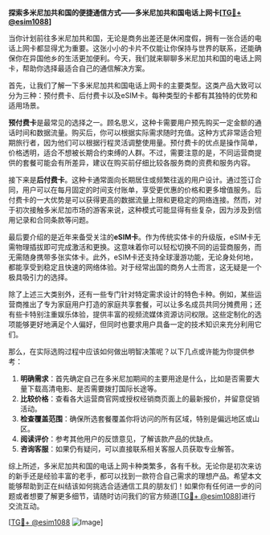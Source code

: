 **探索多米尼加共和国的便捷通信方式——多米尼加共和国电话上网卡[[TG💪+ @esim1088](https://t.me/s/esim1088)]**

当你计划前往多米尼加共和国，无论是商务出差还是休闲度假，拥有一张合适的电话上网卡都显得尤为重要。这张小小的卡片不仅能让你保持与世界的联系，还能确保你在异国他乡的生活更加便利。今天，我们就来聊聊多米尼加共和国的电话上网卡，帮助你选择最适合自己的通信解决方案。

首先，让我们了解一下多米尼加共和国电话上网卡的主要类型。这类产品大致可以分为三种：预付费卡、后付费卡以及eSIM卡。每种类型的卡都有其独特的优势和适用场景。

**预付费卡**是最常见的选择之一。顾名思义，这种卡需要用户预先购买一定金额的通话时间和数据流量。购买后，你可以根据实际需求随时充值。这种方式非常适合短期旅行者，因为他们可以根据行程灵活调整使用量。预付费卡的优点是操作简单，价格透明，适合不想被长期合约束缚的人群。不过，需要注意的是，不同运营商提供的套餐可能会有所差异，建议在购买前仔细比较各服务商的资费和服务内容。

接下来是**后付费卡**。这种卡通常面向长期居住或频繁往返的用户设计。通过签订合同，用户可以在每月固定的时间支付账单，享受更优惠的价格和更多增值服务。后付费卡的一大优势是可以获得更高的数据流量上限和更稳定的网络连接。然而，对于初次接触多米尼加市场的游客来说，这种模式可能显得有些复杂，因为涉及到信用记录和合同条款等问题。

最后要介绍的是近年来备受关注的**eSIM卡**。作为传统实体卡的升级版，eSIM卡无需物理插拔即可完成激活和更换。这意味着你可以轻松切换不同的运营商服务，而无需随身携带多张实体卡。此外，eSIM卡还支持全球漫游功能，无论身处何地，都能享受到稳定且快速的网络体验。对于经常出国的商务人士而言，这无疑是一个极具吸引力的选择。

除了上述三大类别外，还有一些专门针对特定需求设计的特色卡种。例如，某些运营商推出了专为家庭用户打造的家庭共享套餐，可以让多名成员共同分摊费用；还有些卡特别注重娱乐体验，提供丰富的视频流媒体资源访问权限。这些定制化的选项能够更好地满足个人偏好，但同时也要求用户具备一定的技术知识来充分利用它们。

那么，在实际选购过程中应该如何做出明智决策呢？以下几点或许能为你提供参考：

1. **明确需求**：首先确定自己在多米尼加期间的主要用途是什么，比如是否需要大量下载高清电影、是否需要拨打国际长途等。
2. **比较价格**：查看各大运营商官网或授权经销商页面上的最新报价，并留意促销活动。
3. **检查覆盖范围**：确保所选套餐覆盖你将访问的所有区域，特别是偏远地区或山区。
4. **阅读评价**：参考其他用户的反馈意见，了解该款产品的优缺点。
5. **咨询客服**：如果仍有疑问，可以直接联系相关客服人员获取专业解答。

综上所述，多米尼加共和国的电话上网卡种类繁多，各有千秋。无论你是初次来访的新手还是经验丰富的老手，都可以找到一款符合自己需求的理想产品。希望本文能够帮助到正在纠结该如何挑选合适通信工具的朋友们！如果你有任何进一步的问题或者想要了解更多细节，请随时访问我们的官方频道[[TG💪+ @esim1088](https://t.me/s/esim1088)]进行交流互动。

[[TG💪+ @esim1088](https://t.me/s/esim1088) ![Image](https://i.postimg.cc/4NQfJmqS/Snipaste-2025-05-13-00-14-12.png)]